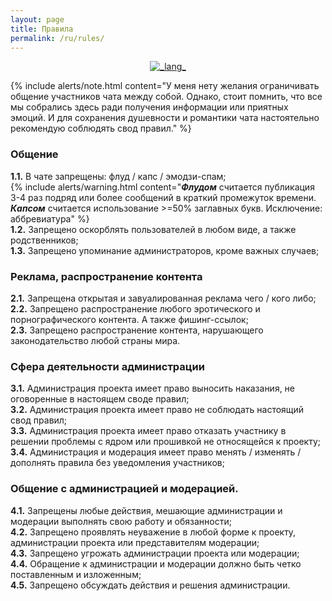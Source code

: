 ```yaml
---
layout: page
title: Правила
permalink: /ru/rules/
---
```


<div align="center">
  <!-- Lang -->
	<a href="https://www.craft-rom.pp.ua/rules/"><img src="https://img.shields.io/badge/languages-ENGLISH-success?longCache=true&style=flat-square"
      alt="_lang_" /></a></div>
	  
{% include alerts/note.html content="У меня нету желания ограничивать общение участников чата между собой.
Однако, стоит помнить, что все мы собрались здесь ради получения информации или приятных эмоций.
И для сохранения душевности и романтики чата настоятельно рекомендую соблюдять свод правил." %}


### Общение
**1.1.** В чате  запрещены: флуд / капс / эмодзи-спам;<br>
{% include alerts/warning.html content="**_Флудом_** считается публикация 3-4 раз подряд или более сообщений в краткий промежуток времени. <br>
**_Капсом_** считается использование >=50% заглавных букв. Исключение: аббревиатура" %} <br>
**1.2.** Запрещено оскорблять пользователей в любом виде, а также родственников; <br>
**1.3.** Запрещено упоминание администраторов, кроме важных случаев; <br>
 
### Реклама, распространение контента
**2.1.** Запрещена открытая и завуалированная реклама чего / кого либо; <br>
**2.2.** Запрещено распространение любого эротического и порнографического контента. А также фишинг-ссылок; <br>
**2.3.** Запрещено распространение контента, нарушающего законодательство любой страны мира. <br>

### Сфера деятельности администрации
**3.1.** Администрация проекта имеет право выносить наказания, не оговоренные в настоящем своде правил; <br>
**3.2.** Администрация проекта имеет право не соблюдать  настоящий свод правил; <br>
**3.3.** Администрация проекта имеет право отказать участнику в решении проблемы с ядром или прошивкой не относящейся к проекту; <br>
**3.4.** Администрация и модерация имеет право менять / изменять / дополнять правила без уведомления участников; <br>

### Общение с администрацией и модерацией.
**4.1.** Запрещены любые действия, мешающие администрации и модерации выполнять свою работу и обязанности; <br>
**4.2.** Запрещено проявлять неуважение в любой форме к проекту, администрации проекта или представителям модерации; <br>
**4.3.** Запрещено угрожать администрации проекта или модерации; <br>
**4.4.** Обращение к администрации и модерации должно быть четко поставленным и изложенным; <br>
**4.5.** Запрещено обсуждать действия и решения администрации. <br>
